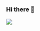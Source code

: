 ### Hi there 👋
<img align="left" src="https://github-readme-stats.vercel.app/api?username=lingtengqiu&show_icons=true&icon_color=CE1D2D&text_color=718096&bg_color=ffffff&hide_title=true" />

<!--
**lingtengqiu/lingtengqiu** is a ✨ _special_ ✨ repository because its `README.md` (this file) appears on your GitHub profile.

Here are some ideas to get you started:

- 🔭 I’m currently working on ...
- 🌱 I’m currently learning ...
- 👯 I’m looking to collaborate on ...
- 🤔 I’m looking for help with ...
- 💬 Ask me about ...
- 📫 How to reach me: ...
- 😄 Pronouns: ...
- ⚡ Fun fact: ...
-->

